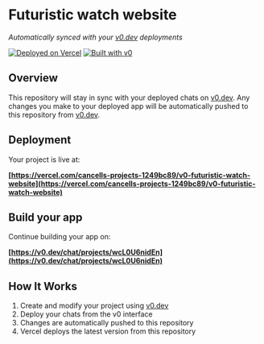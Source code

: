 # Futuristic watch website

*Automatically synced with your [v0.dev](https://v0.dev) deployments*

[![Deployed on Vercel](https://img.shields.io/badge/Deployed%20on-Vercel-black?style=for-the-badge&logo=vercel)](https://vercel.com/cancells-projects-1249bc89/v0-futuristic-watch-website)
[![Built with v0](https://img.shields.io/badge/Built%20with-v0.dev-black?style=for-the-badge)](https://v0.dev/chat/projects/wcL0U6nidEn)

## Overview

This repository will stay in sync with your deployed chats on [v0.dev](https://v0.dev).
Any changes you make to your deployed app will be automatically pushed to this repository from [v0.dev](https://v0.dev).

## Deployment

Your project is live at:

**[https://vercel.com/cancells-projects-1249bc89/v0-futuristic-watch-website](https://vercel.com/cancells-projects-1249bc89/v0-futuristic-watch-website)**

## Build your app

Continue building your app on:

**[https://v0.dev/chat/projects/wcL0U6nidEn](https://v0.dev/chat/projects/wcL0U6nidEn)**

## How It Works

1. Create and modify your project using [v0.dev](https://v0.dev)
2. Deploy your chats from the v0 interface
3. Changes are automatically pushed to this repository
4. Vercel deploys the latest version from this repository
